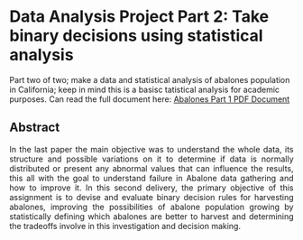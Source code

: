 # Data Analysis Project Part 2: Take binary decisions using statistical analysis
Part two of two; make a data and statistical analysis of abalones population in California; keep in mind this is a basisc tatistical analysis for academic purposes.
Can read the full document here:
[Abalones Part 1 PDF Document](https://github.com/JavierSada/Abalones-data-analysis-P2/blob/main/Support/Data%20Analysis%20Projectos%20%232.pdf)

<h2 align="left">Abstract</h2>

<p align="justify">In the last paper the main objective was to understand the whole data, its structure and possible variations on it to determine if data is normally distributed or present any abnormal values that can influence the results, this all with the goal to understand failure in Abalone data gathering and how to improve it. In this second delivery, the primary objective of this assignment is to devise and evaluate binary decision rules for harvesting abalones, improving the possibilities of abalone population growing by statistically defining which abalones are better to harvest and determining the tradeoffs involve in this investigation and decision making.
